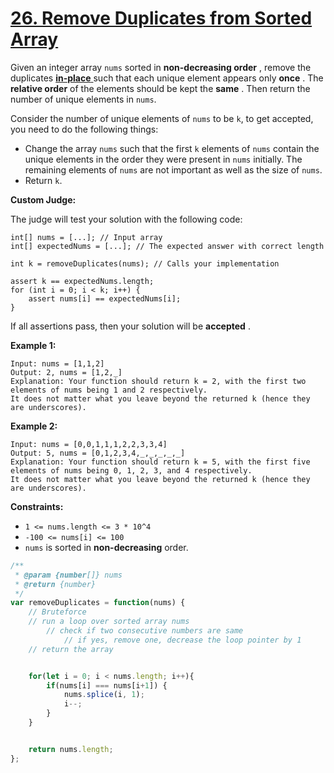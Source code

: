 # [26. Remove Duplicates from Sorted Array](https://leetcode.com/problems/remove-duplicates-from-sorted-array/description/)

Given an integer array `nums` sorted in **non-decreasing order** , remove the duplicates <a href="https://en.wikipedia.org/wiki/In-place_algorithm" target="_blank">**in-place** </a> such that each unique element appears only **once** . The **relative order**  of the elements should be kept the **same** . Then return the number of unique elements in `nums`.

Consider the number of unique elements of `nums` to be `k`, to get accepted, you need to do the following things:

- Change the array `nums` such that the first `k` elements of `nums` contain the unique elements in the order they were present in `nums` initially. The remaining elements of `nums` are not important as well as the size of `nums`.
- Return `k`.

**Custom Judge:**

The judge will test your solution with the following code:

```
int[] nums = [...]; // Input array
int[] expectedNums = [...]; // The expected answer with correct length

int k = removeDuplicates(nums); // Calls your implementation

assert k == expectedNums.length;
for (int i = 0; i < k; i++) {
    assert nums[i] == expectedNums[i];
}
```

If all assertions pass, then your solution will be **accepted** .

**Example 1:**

```
Input: nums = [1,1,2]
Output: 2, nums = [1,2,_]
Explanation: Your function should return k = 2, with the first two elements of nums being 1 and 2 respectively.
It does not matter what you leave beyond the returned k (hence they are underscores).
```

**Example 2:**

```
Input: nums = [0,0,1,1,1,2,2,3,3,4]
Output: 5, nums = [0,1,2,3,4,_,_,_,_,_]
Explanation: Your function should return k = 5, with the first five elements of nums being 0, 1, 2, 3, and 4 respectively.
It does not matter what you leave beyond the returned k (hence they are underscores).
```

**Constraints:**

- `1 <= nums.length <= 3 * 10^4`
- `-100 <= nums[i] <= 100`
- `nums` is sorted in **non-decreasing**  order.


```js
/**
 * @param {number[]} nums
 * @return {number}
 */
var removeDuplicates = function(nums) {
    // Bruteforce
    // run a loop over sorted array nums
        // check if two consecutive numbers are same
            // if yes, remove one, decrease the loop pointer by 1
    // return the array


    for(let i = 0; i < nums.length; i++){
        if(nums[i] === nums[i+1]) {
            nums.splice(i, 1);
            i--;
        }
    }


    return nums.length;
};
```
